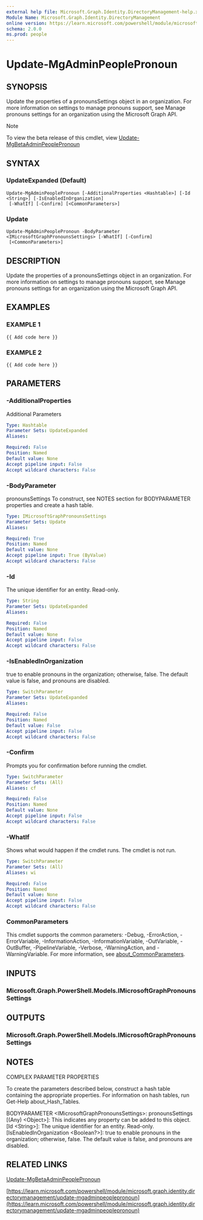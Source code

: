 ```yaml
---
external help file: Microsoft.Graph.Identity.DirectoryManagement-help.xml
Module Name: Microsoft.Graph.Identity.DirectoryManagement
online version: https://learn.microsoft.com/powershell/module/microsoft.graph.identity.directorymanagement/update-mgadminpeoplepronoun
schema: 2.0.0
ms.prod: people
---
```


# Update-MgAdminPeoplePronoun

## SYNOPSIS
Update the properties of a pronounsSettings object in an organization.
For more information on settings to manage pronouns support, see Manage pronouns settings for an organization using the Microsoft Graph API.

> [!NOTE]
> To view the beta release of this cmdlet, view [Update-MgBetaAdminPeoplePronoun](/powershell/module/Microsoft.Graph.Beta.Identity.DirectoryManagement/Update-MgBetaAdminPeoplePronoun?view=graph-powershell-beta)

## SYNTAX

### UpdateExpanded (Default)
```
Update-MgAdminPeoplePronoun [-AdditionalProperties <Hashtable>] [-Id <String>] [-IsEnabledInOrganization]
 [-WhatIf] [-Confirm] [<CommonParameters>]
```

### Update
```
Update-MgAdminPeoplePronoun -BodyParameter <IMicrosoftGraphPronounsSettings> [-WhatIf] [-Confirm]
 [<CommonParameters>]
```

## DESCRIPTION
Update the properties of a pronounsSettings object in an organization.
For more information on settings to manage pronouns support, see Manage pronouns settings for an organization using the Microsoft Graph API.

## EXAMPLES

### EXAMPLE 1
```
{{ Add code here }}
```

### EXAMPLE 2
```
{{ Add code here }}
```

## PARAMETERS

### -AdditionalProperties
Additional Parameters

```yaml
Type: Hashtable
Parameter Sets: UpdateExpanded
Aliases:

Required: False
Position: Named
Default value: None
Accept pipeline input: False
Accept wildcard characters: False
```

### -BodyParameter
pronounsSettings
To construct, see NOTES section for BODYPARAMETER properties and create a hash table.

```yaml
Type: IMicrosoftGraphPronounsSettings
Parameter Sets: Update
Aliases:

Required: True
Position: Named
Default value: None
Accept pipeline input: True (ByValue)
Accept wildcard characters: False
```

### -Id
The unique identifier for an entity.
Read-only.

```yaml
Type: String
Parameter Sets: UpdateExpanded
Aliases:

Required: False
Position: Named
Default value: None
Accept pipeline input: False
Accept wildcard characters: False
```

### -IsEnabledInOrganization
true to enable pronouns in the organization; otherwise, false.
The default value is false, and pronouns are disabled.

```yaml
Type: SwitchParameter
Parameter Sets: UpdateExpanded
Aliases:

Required: False
Position: Named
Default value: False
Accept pipeline input: False
Accept wildcard characters: False
```

### -Confirm
Prompts you for confirmation before running the cmdlet.

```yaml
Type: SwitchParameter
Parameter Sets: (All)
Aliases: cf

Required: False
Position: Named
Default value: None
Accept pipeline input: False
Accept wildcard characters: False
```

### -WhatIf
Shows what would happen if the cmdlet runs.
The cmdlet is not run.

```yaml
Type: SwitchParameter
Parameter Sets: (All)
Aliases: wi

Required: False
Position: Named
Default value: None
Accept pipeline input: False
Accept wildcard characters: False
```

### CommonParameters
This cmdlet supports the common parameters: -Debug, -ErrorAction, -ErrorVariable, -InformationAction, -InformationVariable, -OutVariable, -OutBuffer, -PipelineVariable, -Verbose, -WarningAction, and -WarningVariable. For more information, see [about_CommonParameters](http://go.microsoft.com/fwlink/?LinkID=113216).

## INPUTS

### Microsoft.Graph.PowerShell.Models.IMicrosoftGraphPronounsSettings
## OUTPUTS

### Microsoft.Graph.PowerShell.Models.IMicrosoftGraphPronounsSettings
## NOTES
COMPLEX PARAMETER PROPERTIES

To create the parameters described below, construct a hash table containing the appropriate properties.
For information on hash tables, run Get-Help about_Hash_Tables.

BODYPARAMETER \<IMicrosoftGraphPronounsSettings\>: pronounsSettings
  \[(Any) \<Object\>\]: This indicates any property can be added to this object.
  \[Id \<String\>\]: The unique identifier for an entity.
Read-only.
  \[IsEnabledInOrganization \<Boolean?\>\]: true to enable pronouns in the organization; otherwise, false.
The default value is false, and pronouns are disabled.

## RELATED LINKS
[Update-MgBetaAdminPeoplePronoun](/powershell/module/Microsoft.Graph.Beta.Identity.DirectoryManagement/Update-MgBetaAdminPeoplePronoun?view=graph-powershell-beta)

[https://learn.microsoft.com/powershell/module/microsoft.graph.identity.directorymanagement/update-mgadminpeoplepronoun](https://learn.microsoft.com/powershell/module/microsoft.graph.identity.directorymanagement/update-mgadminpeoplepronoun)


